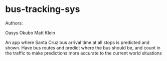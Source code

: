 # bus-tracking-sys

Authors:

Oasys Okubo
Matt Klein

An app where Santa Cruz bus arrival time at all stops is predicted and shown.
Have bus routes and predict where the bus should be, and count in the traffic 
to make predictions more accurate to the current world situations

